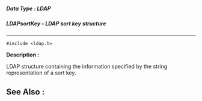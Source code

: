 ##### Data Type : LDAP
##### LDAPsortKey - LDAP sort key structure 
---
```
#include <ldap.h>
```
**Description :**

LDAP structure containing the information specified by the string 
representation of a sort key.

**See Also :**
---
